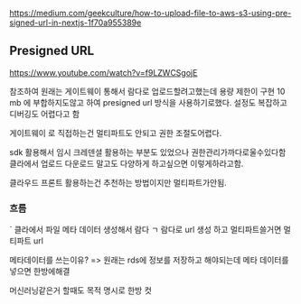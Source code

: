 
https://medium.com/geekculture/how-to-upload-file-to-aws-s3-using-pre-signed-url-in-nextjs-1f70a955389e            

## Presigned URL


https://www.youtube.com/watch?v=f9LZWCSgojE

참조하여 
원래는 게이트웨이 통해서 람다로 업로드할려고했는데 용량 제한이 구현 10 mb 에 부합하지도않고 하여 
presigned url 방식을 사용하기로했다.
설정도 복잡하고 디버깅도 어렵다고 함 

게이트웨이 로 직접하는건 멀티파트도 안되고 권한 조절도어렵다. 

sdk 활용해서 임시 크레덴셜 활용하는 부분도 있었으나 권한관리가까다로울수있다함 
클라에서 업로드 다운로드 말고도 다양하게 하고싶으면 이렇게하라고함.


클라우드 프론트 활용하는건 추천하는 방법이지만 멀티파트가안됨.



### 흐름 
`
클라에서 파일 메타 데이터 생성해서 람다 ㄱ 
람다로 url 생성 하고 멀티파트쓸거면 멀티파트 url 

메타데이터를 쓰는이유? => 원래는 rds에 정보를 저장하고 해야되는데 메타 데이터를 넣으면 한방에해결

머신러닝같은거 할때도 목적 명시로 한방 컷


